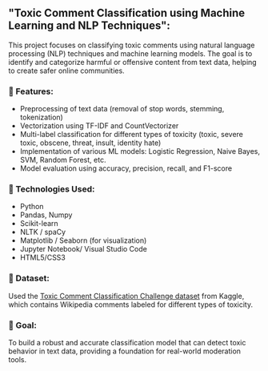  **"Toxic Comment Classification using Machine Learning and NLP Techniques"**:
---
This project focuses on classifying toxic comments using natural language processing (NLP) techniques and machine learning models. The goal is to identify and categorize harmful or offensive content from text data, helping to create safer online communities.

### 📌 Features:
- Preprocessing of text data (removal of stop words, stemming, tokenization)
- Vectorization using TF-IDF and CountVectorizer
- Multi-label classification for different types of toxicity (toxic, severe toxic, obscene, threat, insult, identity hate)
- Implementation of various ML models: Logistic Regression, Naive Bayes, SVM, Random Forest, etc.
- Model evaluation using accuracy, precision, recall, and F1-score

### 🧠 Technologies Used:
- Python
- Pandas, Numpy
- Scikit-learn
- NLTK / spaCy
- Matplotlib / Seaborn (for visualization)
- Jupyter Notebook/ Visual Studio Code
- HTML5/CSS3


### 📁 Dataset:
Used the [Toxic Comment Classification Challenge dataset](https://www.kaggle.com/c/jigsaw-toxic-comment-classification-challenge) from Kaggle, which contains Wikipedia comments labeled for different types of toxicity.

### 🎯 Goal:
To build a robust and accurate classification model that can detect toxic behavior in text data, providing a foundation for real-world moderation tools.

